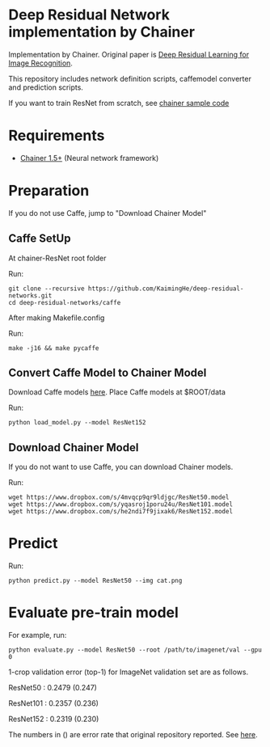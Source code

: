 Deep Residual Network implementation by Chainer
========

Implementation by Chainer. Original paper is [Deep Residual Learning for Image Recognition](http://arxiv.org/abs/1512.03385).

This repository includes network definition scripts, caffemodel converter and prediction scripts.

If you want to train ResNet from scratch, see [chainer sample code](https://github.com/pfnet/chainer/tree/master/examples/imagenet)

# Requirements

- [Chainer 1.5+](https://github.com/pfnet/chainer) (Neural network framework)


# Preparation

If you do not use Caffe, jump to "Download Chainer Model"

## Caffe SetUp

At chainer-ResNet root folder


Run:

```
git clone --recursive https://github.com/KaimingHe/deep-residual-networks.git
cd deep-residual-networks/caffe
```
After making Makefile.config

Run:
```
make -j16 && make pycaffe
```

## Convert Caffe Model to Chainer Model

Download Caffe models [here](https://onedrive.live.com/?authkey=%21AAFW2-FVoxeVRck&id=4006CBB8476FF777%2117887&cid=4006CBB8476FF777).
Place Caffe models at $ROOT/data

Run:
```
python load_model.py --model ResNet152
```

## Download Chainer Model
If you do not want to use Caffe, you can download Chainer models.

Run:
```
wget https://www.dropbox.com/s/4mvqcp9qr9ldjgc/ResNet50.model
wget https://www.dropbox.com/s/yqasroj1poru24u/ResNet101.model
wget https://www.dropbox.com/s/he2ndi7f9jixak6/ResNet152.model
```

# Predict

Run:

```
python predict.py --model ResNet50 --img cat.png
```


# Evaluate pre-train model

For example, run:

```
python evaluate.py --model ResNet50 --root /path/to/imagenet/val --gpu 0
```

1-crop validation error (top-1) for ImageNet validation set are as follows.

ResNet50  : 0.2479 (0.247)

ResNet101 : 0.2357 (0.236)

ResNet152 : 0.2319 (0.230)

The numbers in () are error rate that original repository reported. See [here](https://github.com/KaimingHe/deep-residual-networks).
